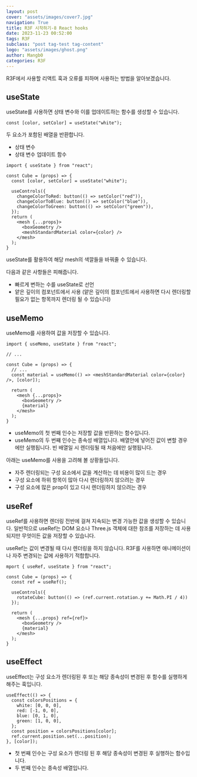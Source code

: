 ```yaml
---
layout: post
cover: "assets/images/cover7.jpg"
navigation: True
title: R3F 시작하기-8 React hooks
date: 2023-11-23 00:52:00
tags: R3F
subclass: "post tag-test tag-content"
logo: "assets/images/ghost.png"
author: Mangb0
categories: R3F
---
```


R3F에서 사용할 리액트 훅과 오류를 피하며 사용하는 방법을 알아보겠습니다.

## useState

useState를 사용하면 상태 변수와 이를 업데이트하는 함수를 생성할 수 있습니다.

```
const [color, setColor] = useState("white");
```

두 요소가 포함된 배열을 반환합니다.

- 상태 변수
- 상태 변수 업데이트 함수

```
import { useState } from "react";

const Cube = (props) => {
  const [color, setColor] = useState("white");

  useControls({
    changeColorToRed: button(() => setColor("red")),
    changeColorToBlue: button(() => setColor("blue")),
    changeColorToGreen: button(() => setColor("green")),
  });
  return (
    <mesh {...props}>
      <boxGeometry />
      <meshStandardMaterial color={color} />
    </mesh>
  );
}
```

useState를 활용하여 해당 mesh의 색깔들을 바꿔줄 수 있습니다.

다음과 같은 사항들은 피해줍니다.

- 빠르게 변하는 수를 useState로 선언
- 얕은 깊이의 컴포넌트에서 사용 (얕은 깊이의 컴포넌트에서 사용하면 다시 렌더링할 필요가 없는 항목까지 렌더링 될 수 있습니다)

## useMemo

useMemo를 사용하여 값을 저장할 수 있습니다.

```
import { useMemo, useState } from "react";

// ...

const Cube = (props) => {
  // ...
  const material = useMemo(() => <meshStandardMaterial color={color} />, [color]);

  return (
    <mesh {...props}>
      <boxGeometry />
      {material}
    </mesh>
  );
}
```

- useMemo의 첫 번째 인수는 저장할 값을 반환하는 함수입니다.
- useMemo의 두 번쨰 인수는 종속성 배열입니다. 배열안에 넣어진 값이 변할 경우에만 실행됩니다.
  빈 배열일 시 렌더링될 때 처음에만 실행됩니다.

아래는 useMemo를 사용을 고려해 볼 상황들입니다.

- 자주 렌더링되는 구성 요소에서 값을 계산하는 데 비용이 많이 드는 경우
- 구성 요소에 하위 항목이 많아 다시 렌더링하지 않으려는 경우
- 구성 요소에 많은 prop이 있고 다시 렌더링하지 않으려는 경우

## useRef

useRef를 사용하면 렌더링 전반에 걸쳐 지속되는 변경 가능한 값을 생성할 수 있습니다.
일반적으로 useRef는 DOM 요소나 Three.js 객체에 대한 참조를 저장하는 데 사용되지만 무엇이든 값을 저장할 수 있습니다.

useRef는 값이 변경될 때 다시 렌더링을 하지 않습니다.
R3F를 사용하면 애니메이션이나 자주 변경되는 값에 사용하기 적합합니다.

```
mport { useRef, useState } from "react";

const Cube = (props) => {
  const ref = useRef();

  useControls({
    rotateCube: button(() => (ref.current.rotation.y += Math.PI / 4))
  });

  return (
    <mesh {...props} ref={ref}>
      <boxGeometry />
      {material}
    </mesh>
  );
}
```

## useEffect

useEffect는 구성 요소가 렌더링된 후 또는 해당 종속성이 변경된 후 함수를 실행하게 해주는 훅입니다.

```
useEffect(() => {
  const colorsPositions = {
    white: [0, 0, 0],
    red: [-1, 0, 0],
    blue: [0, 1, 0],
    green: [1, 0, 0],
  };
  const position = colorsPositions[color];
  ref.current.position.set(...position);
}, [color]);
```

- 첫 번째 인수는 구성 요소가 렌더링 된 후 해당 종속성이 변경된 후 실행하는 함수입니다.
- 두 번째 인수는 종속성 배열입니다.
